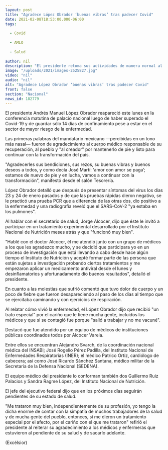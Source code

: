 ```yaml
---
layout: post
title: "Agradece López Obrador ‘buenas vibras’ tras padecer Covid"
date: 2021-02-08T18:53:00.000-06:00
tags:
  
  - Covid
  
  - AMLO
  
  - Salud
  
author: nil
description: "El presidente retoma sus actividades de manera normal al presentarse en la ‘mañanera’; participa en tratamiento que investiga el Instituto de Nutrición"
image: "/uploads/2021/images-2525827.jpg"
video: "nil"
audio: "nil"
alt: "Agradece López Obrador ‘buenas vibras’ tras padecer Covid"
front: false
section: "Nacional"
news_id: 182779
---
```


El presidente Andrés Manuel López Obrador reapareció este lunes en la conferencia matutina de palacio nacional luego de haber superado el Covid-19 y de guardar sólo 14 días de confinamiento pese a estar en el sector de mayor riesgo de la enfermedad.

Las primeras palabras del mandatario mexicano —percibidas en un tono más nasal— fueron de agradecimiento al cuerpo médico responsable de su recuperación, al pueblo  y "al creador" por mantenerlo de pie y listo para continuar con la transformación del país.

"Agradecerles sus bendiciones, sus rezos, su buenas vibras y buenos deseos a todos, y como decía José Martí: ‘amor con amor se paga’; estamos de nuevo de pie y en lucha, vamos a continuar con la transformación", manifestó desde el salón Tesorería.

López Obrador detalló que después de presentar síntomas del virus los días 23 y 24 de enero pasados y de que las pruebas rápidas dieron negativo, se le practicó una prueba PCR que a diferencia de las otras dos, dio positivo a la enfermedad y una radiografía reveló que el SARS-CoV-2 "ya estaba en los pulmones".

Al hablar con el secretario de salud, Jorge Alcocer, dijo que éste le invitó a participar en un tratamiento experimental desarrollado por el Instituto Nacional de Nutrición meses atrás y que "funcionó muy bien".

"Hablé con el doctor Alcocer, él me atendió junto con un grupo de médicos a los que les agradezco mucho, y se decidió que participara yo en un proceso de investigación que está llevando a cabo desde hace algún tiempo el Instituto de Nutrición y acepté formar parte de las persona que están sujetas a investigación probando ciertos tratamientos y me empezaron aplicar un medicamento antiviral desde el lunes y desinflamatorios y afortunadamente dio buenos resultados", detalló el presidente.

En cuanto a las molestias que sufrió comentó que tuvo dolor de cuerpo y un poco de fiebre que  fueron desapareciendo al paso de los días al tiempo que se ejercitaba caminando y con ejercicios de respiración.

Al relatar cómo vivió la enfermedad, el López Obrador dijo que recibió "un trato especial" por el cariño que le tiene mucha gente, incluidos los médicos y que si se contagió fue porque "salió a trabajar y no me vacuné".

Destacó que fue atendido por un equipo de médicos de instituciones públicas coordinados todos por Alcocer Varela.

Entre ellos se encuentran Alejandro Svarch, de la coordinación nacional médica del INSABI; José Rogelio Pérez Padilla, del Instituto Nacional de Enfermedades Respiratorias (INER); el médico Patrico Ortiz, cardiólogo de cabecera; así como José Ricardo Sánchez Santana, médico militar de la Secretaría de la Defensa Nacional (SEDENA).

El equipo médico del presidente lo conforman también dos Guillermo Ruiz Palacios y Sandra Ragme López, del Instituto Nacional de Nutrición.

El jefe del ejecutivo federal dijo que en los próximos días seguirán pendientes de su estado de salud.

"Me trataron muy bien, independientemente de su profesión, yo tengo la  dicha enorme de contar con la simpatía de muchos trabajadores de la salud y de mucha gente del pueblo, entonces, sí me dieron un tratamiento especial por el afecto, por el cariño con el que me trataron" refirió el presidente al reiterar su agradecimiento a los médicos y enfermeras que estuvieron al pendiente de su salud y de sacarlo adelante.

(Excélsior)